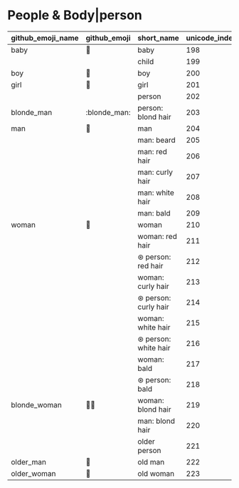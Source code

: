 # People & Body|person

|github_emoji_name|github_emoji|short_name|unicode_index|
|---|---|---|---|
|baby|:baby:|baby|198|
|||child|199|
|boy|:boy:|boy|200|
|girl|:girl:|girl|201|
|||person|202|
|blonde_man|:blonde_man:|person: blond hair|203|
|man|:man:|man|204|
|||man: beard|205|
|||man: red hair|206|
|||man: curly hair|207|
|||man: white hair|208|
|||man: bald|209|
|woman|:woman:|woman|210|
|||woman: red hair|211|
|||⊛ person: red hair|212|
|||woman: curly hair|213|
|||⊛ person: curly hair|214|
|||woman: white hair|215|
|||⊛ person: white hair|216|
|||woman: bald|217|
|||⊛ person: bald|218|
|blonde_woman|:blonde_woman:|woman: blond hair|219|
|||man: blond hair|220|
|||older person|221|
|older_man|:older_man:|old man|222|
|older_woman|:older_woman:|old woman|223|
